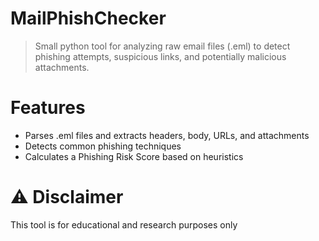 # MailPhishChecker
> Small python tool for analyzing raw email files (.eml) to detect phishing attempts, suspicious links, and potentially malicious attachments.

# Features

- Parses .eml files and extracts headers, body, URLs, and attachments
- Detects common phishing techniques
- Calculates a Phishing Risk Score based on heuristics

# ⚠️ Disclaimer

This tool is for educational and research purposes only
